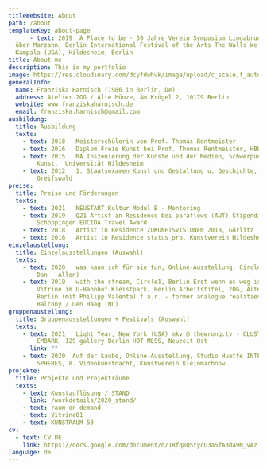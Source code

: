 ```yaml
---
titleWebsite: About
path: /about
templateKey: about-page
​      - text: 2019  A Place to be - 50 Jahre Verein Symposium Lindabrunn 114
  über Marzahn, Berlin International Festival of the Arts The Walls We Built,
  Kampala (UGA), Hildesheim, Berlin
title: About me
description: This is my portfolio
image: https://res.cloudinary.com/dcyfdwhvk/image/upload/c_scale,f_auto,q_100,w_2400/v1628771030/Spontane_Oase_Diplom_Franziska_Harnisch_46_znvbc1.jpg
generalInfo:
  name: Franziska Harnisch (1986 in Berlin, De)
  address: Atelier 2OG / Alte Münze, Am Krögel 2, 10179 Berlin
  website: www.franziskaharnisch.de
  email: franziska.harnisch@gmail.com
ausbildung:
  title: Ausbildung
  texts:
    - text: 2018   Meisterschülerin von Prof. Thomas Rentmeister
    - text: 2016   Diplom Freie Kunst bei Prof. Thomas Rentmeister, HBK Braunschweig
    - text: 2015   MA Inszenierung der Künste und der Medien, Schwerpunkt Bildende
        Kunst,  Universität Hildesheim
    - text: 2012   1. Staatsexamen Kunst und Gestaltung u. Geschichte, Universität
        Greifswald
preise:
  title: Preise und Förderungen
  texts:
    - text: 2021   NEUSTART Kultur Modul B - Mentoring
    - text: 2019   Q21 Artist in Residence bei paraflows (AUT) Stipendium Künstlerdorf
        Schöppingen EUCIDA Travel Award
    - text: 2018   Artist in Residence ZUKUNFTSVISIONEN 2018, Görlitz
    - text: 2016   Artist in Residence status pro, Kunstverein Hildesheim
einzelaustellung:
  title: Einzelausstellungen (Auswahl)
  texts:
    - text: 2020   was kann ich für sie tun, Online-Ausstellung, Circle1, Berlin (mit
        Dan   Allon)
    - text: 2019   with the stream, Circle1, Berlin Erst wenn es weg ist,  A TRANS c/o
        Vitrine im U-Bahnhof Kleistpark, Berlin Arbeitstitel, 2OG, Alte Münze,
        Berlin (mit Philipp Valenta) f.a.r. - former analogue realities, The
        Balcony / Den Haag (NL)
gruppenaustellung:
  title: Gruppenausstellungen + Festivals (Auswahl)
  texts:
    - text: 2021   Light Year, New York (USA) mkv @ thewrong.tv - CLUSTERED MINDS
        EMBARK, 129 gallery Berlin HOT MESS, Neuzeit Ost
      link: ""
    - text: 2020  Auf der Laube, Online-Ausstellung, Studio Huette INTERWEAVING
        SPHERES, 8. Videokunstnacht, Kunstverein Kleinmachnow
projekte:
  title: Projekte und Projekträume
  texts:
    - text: Kunstauflösung / STAND
      link: /workdetails/2020_stand/
    - text: raum on demand
    - text: Vitrine01
    - text: KUNSTRAUM 53
cv:
  - text: CV DE
    link: https://docs.google.com/document/d/1Rfq8Q5tycG3a5fA3da9N_vAzIPZxuO7IGvXukBZJ30I/edit
language: de
---
```

